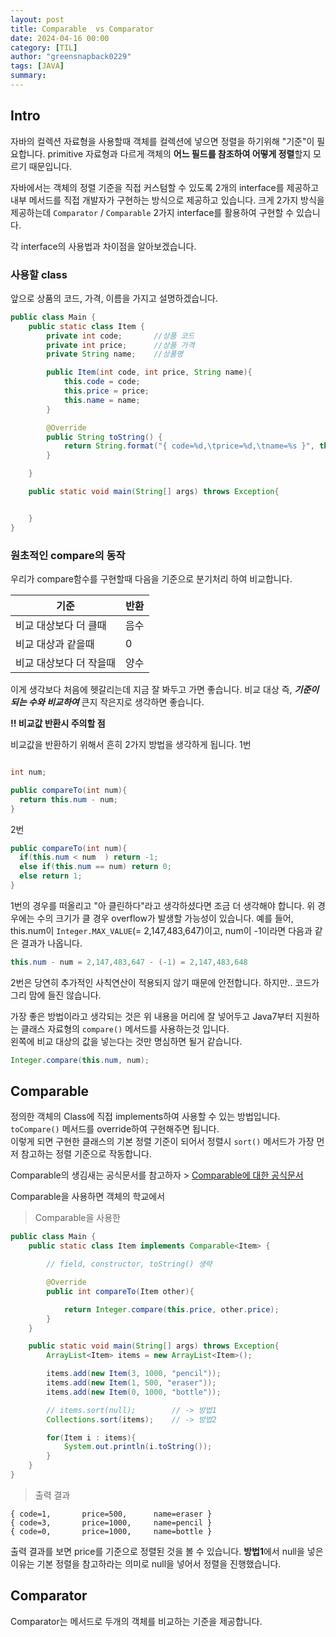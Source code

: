 ```yaml
---
layout: post
title: Comparable  vs Comparator
date: 2024-04-16 00:00
category: [TIL]
author: "greensnapback0229"
tags: [JAVA]
summary:
---
```


## Intro

자바의 컬렉션 자료형을 사용할때 객체를 컬렉션에 넣으면 정렬을 하기위해 "기준"이 필요합니다.
primitive 자료형과 다르게 객체의 **어느 필드를 참조하여 어떻게 정렬**할지 모르기 때문입니다.

자바에서는 객체의 정렬 기준을 직접 커스텀할 수 있도록 2개의 interface를 제공하고 내부 메서드를 직접 개발자가 구현하는 방식으로 제공하고 있습니다.
크게 2가지 방식을 제공하는데 `Comparator` / `Comparable` 2가지 interface를 활용하여 구현할 수 있습니다.

각 interface의 사용법과 차이점을 알아보겠습니다.

### 사용할 class

앞으로 상품의 코드, 가격, 이름을 가지고 설명하겠습니다.

```java
public class Main {
    public static class Item {
        private int code;       //상품 코드
        private int price;      //상품 가격
        private String name;    //상품명

        public Item(int code, int price, String name){
            this.code = code;
            this.price = price;
            this.name = name;
        }

        @Override
        public String toString() {
            return String.format("{ code=%d,\tprice=%d,\tname=%s }", this.code, this.price, this.name);
        }

    }

    public static void main(String[] args) throws Exception{


    }
}
```

### 원초적인 compare의 동작

우리가 compare함수를 구현할때 다음을 기준으로 분기처리 하여 비교합니다.

| 기준                    | 반환 |
| ----------------------- | ---- |
| 비교 대상보다 더 클때   | 음수 |
| 비교 대상과 같을때      | 0    |
| 비교 대상보다 더 작을때 | 양수 |

이게 생각보다 처음에 헷갈리는데 지금 잘 봐두고 가면 좋습니다.
비교 대상 즉, **_기준이 되는 수와 비교하여_** 큰지 작은지로 생각하면 좋습니다.

**!! 비교값 반환시 주의할 점**

비교값을 반환하기 위해서 흔히 2가지 방법을 생각하게 됩니다.
1번

```java

int num;

public compareTo(int num){
  return this.num - num;
}
```

2번

```java
public compareTo(int num){
  if(this.num < num  ) return -1;
  else if(this.num == num) return 0;
  else return 1;
}
```

1번의 경우를 떠올리고 "아 클린하다"라고 생각하셨다면 조금 더 생각해야 합니다.
위 경우에는 수의 크기가 클 경우 overflow가 발생할 가능성이 있습니다.
예를 들어, this.num이 `Integer.MAX_VALUE`(= 2,147,483,647)이고, num이 -1이라면 다음과 같은 결과가 나옵니다.

```java
this.num - num = 2,147,483,647 - (-1) = 2,147,483,648
```

2번은 당연히 추가적인 사칙연산이 적용되지 않기 때문에 안전합니다.
하지만.. 코드가 그리 맘에 들진 않습니다.

가장 좋은 방법이라고 생각되는 것은 위 내용을 머리에 잘 넣어두고 Java7부터 지원하는 클래스 자료형의 `compare()` 메서드를 사용하는것 입니다.  
왼쪽에 비교 대상의 값을 넣는다는 것만 명심하면 될거 같습니다.

```java
Integer.compare(this.num, num);
```

## Comparable

정의한 객체의 Class에 직접 implements하여 사용할 수 있는 방법입니다.  
`toCompare()` 메서드를 override하여 구현해주면 됩니다.  
이렇게 되면 구현한 클래스의 기본 정렬 기준이 되어서 정렬시 `sort()` 메서드가 가장 먼저 참고하는 정렬 기준으로 작동합니다.

Comparable의 생김새는 공식문서를 참고하자 > <a href="https://docs.oracle.com/javase/8/docs/api/java/lang/Comparable.html#method.summary"> Comparable에 대한 공식문서 </a>

Comparable을 사용하면 객체의 학교에서

> Comparable을 사용한

```java
public class Main {
    public static class Item implements Comparable<Item> {

        // field, constructor, toString() 생략

        @Override
        public int compareTo(Item other){

            return Integer.compare(this.price, other.price);
        }
    }

    public static void main(String[] args) throws Exception{
        ArrayList<Item> items = new ArrayList<Item>();

        items.add(new Item(3, 1000, "pencil"));
        items.add(new Item(1, 500, "eraser"));
        items.add(new Item(0, 1000, "bottle"));

        // items.sort(null);        // -> 방법1
        Collections.sort(items);    // -> 방법2

        for(Item i : items){
            System.out.println(i.toString());
        }
    }
}
```

> 출력 결과

```plain
{ code=1,       price=500,      name=eraser }
{ code=3,       price=1000,     name=pencil }
{ code=0,       price=1000,     name=bottle }
```

출력 결과를 보면 price를 기준으로 정렬된 것을 볼 수 있습니다.
**방법1**에서 null을 넣은 이유는 기본 정렬을 참고하라는 의미로 null을 넣어서 정렬을 진행했습니다.

## Comparator

Comparator는 메서드로 두개의 객체를 비교하는 기준을 제공합니다.
